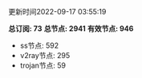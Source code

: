 更新时间2022-09-17 03:55:19

**总订阅: 73**
**总节点: 2941**
**有效节点: 946**
- ss节点: 592
- v2ray节点: 295
- trojan节点: 59
